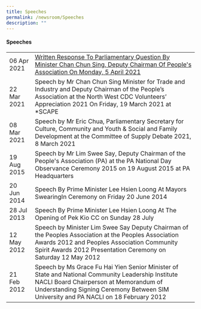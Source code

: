 ```yaml
---
title: Speeches
permalink: /newsroom/Speeches
description: ""
---
```

#### Speeches



|  | | 
| -------- | -------- | 
| 06 Apr 2021     |<a href="/files/NewsRoom/written-response-to-parliamentary-question-by-minister-chan-chun-sing.pdf"> Written Response To Parliamentary Question By Minister Chan Chun Sing, Deputy Chairman Of People's Association On Monday, 5 April 2021</a> | 
| 22 Mar 2021     | Speech by Mr Chan Chun Sing Minister for Trade and Industry and Deputy Chairman of the People’s Association at the North West CDC Volunteers’ Appreciation 2021 On Friday, 19 March 2021 at *SCAPE  [](/files/NewsRoom/speech-by-mr-chan-chun-sing-minister-for-trade-and-industr.pdf)  | 
| 08 Mar 2021     | Speech by Mr Eric Chua, Parliamentary Secretary for Culture, Community and Youth & Social and Family Development at the Committee of Supply Debate 2021, 8 March 2021  [](/files/NewsRoom/speech-by-mr-eric-chua-parliamentary-secretary-for-culture-community-and-youth.pdf)   | 
| 19 Aug 2015    | Speech by Mr Lim Swee Say, Deputy Chairman of the People's Association (PA) at the PA National Day Observance Ceremony 2015 on 19 August 2015 at PA Headquarters [](/files/NewsRoom/speech-by-minister-lim-swee-say-deputy-chairman-of-the-peoples-association.pdf)| 
| 20 Jun 2014 | Speech By Prime Minister Lee Hsien Loong At Mayors SwearingIn Ceremony on Friday 20 June 2014 [](/files/NewsRoom/speech-by-prime-minister-lee-hsien-loong-at-mayors-swearingin-ceremony-on-friday-20-june-2014.pdf)   | 
| 28 Jul 2013|  Speech By Prime Minister Lee Hsien Loong At The Opening of Pek Kio CC on Sunday 28 July [](/files/NewsRoom/speech-by-prime-minister-lee-hsien-loong-at-the-opening-of-pek-kio-cc-on-sunday-28-july-2013.pdf)| 
| 12 May 2012    | Speech by Minister Lim Swee Say Deputy Chairman of the Peoples Association at the Peoples Association Awards 2012 and Peoples Association Community Spirit Awards 2012 Presentation Ceremony on Saturday 12 May 2012 [](/files/NewsRoom/speech-by-mr-lim-swee-say-deputy-chairman-of-the-people's-association-(pa).pdf)| 
| 21 Feb 2012 | Speech by Ms Grace Fu Hai Yien Senior Minister of State and National Community Leadership Institute NACLI Board Chairperson at Memorandum of Understanding Signing Ceremony Between SIM University and PA NACLI on 18 February 2012 [](/files/NewsRoom/speech-by-ms-grace-fu-hai-yien-senior-minister-of-state.pdf)   |